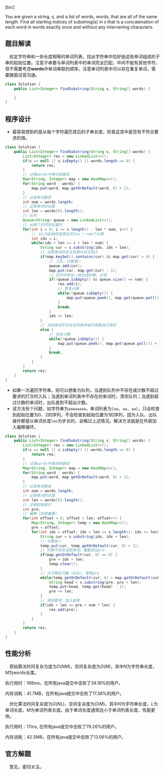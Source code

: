 [toc]

You are given a string, s, and a list of words, words, that are all of the same length. Find all starting indices of substring(s) in s that is a concatenation of each word in words exactly once and without any intervening characters.



## 题目解读

&emsp;给定字符串和一些长度相等的单词列表，找出字符串中恰好由这些单词组成的子串的起始位置。注意子串要与单词列表中的单词完全匹配，中间不能有其他字符，但不需要考虑**words**中单词串联的顺序。注意单词列表中可以存在重复单词，需要跟面试官沟通。

```java
class Solution {
    public List<Integer> findSubstring(String s, String[] words) {
        
    }
}
```

## 程序设计

* 最容易想到的是从每个字符遍历其后的子串长度，检查这其中是否有不符合要求的值。

```java
class Solution {
    public List<Integer> findSubstring(String s, String[] words) {
        List<Integer> res = new LinkedList<>();
        if(s == null || s.isEmpty() || words.length == 0) {
            return res;
        }
        // 记录words中单词和数目
        Map<String, Integer> map = new HashMap<>();
        for(String word : words) {
            map.put(word, map.getOrDefault(word, 0) + 1);
        }
        // 记录单词数目
        int num = words.length;
        // 记录单词的长度
        int len = words[0].length();
        // 队列
        Queue<String> queue = new LinkedList<>();
        // 从每个字符向后遍历
        for(int i = 0; i <= s.length() - len * num; i++) {
            // 以i为起始检查其后的len * num个元素
            int idx = i;
            while(idx + len <= i + len * num) {
                String cur = s.substring(idx, idx + len);
                // 当前单词存在与列表中且可加入
                if(map.keySet().contains(cur) && map.get(cur) > 0) {
                    // 入队，计数减一
                    queue.add(cur);
                    map.put(cur, map.get(cur) - 1);
                    // 队列中存在一组合适的解，记录
                    if(!queue.isEmpty() && queue.size() == num) {
                        res.add(i);
                        // 恢复计数
                        while(!queue.isEmpty()) {
                            map.put(queue.peek(), map.get(queue.poll()) + 1);
                        }
                        break;
                    }
                    idx += len;
                }
                // 当前单词不存在与列表中或可用数目已用完
                else {
                    // 恢复计数
                    while(!queue.isEmpty()) {
                        map.put(queue.peek(), map.get(queue.poll()) + 1);
                    }
                    break;
                }
            }
        }
        return res;
    }
}
```

* 如果一次遍历字符串，则可以想象为队列，当遇到队列中不存在或计数不超过要求的打次时入队；当遇到单词列表中不存在的单词时，清空队列；当遇到超过计数的单词时，出队直到不超出计数。
* 该方法有个问题，如字符串为`aaaaaaaa`，单词列表为`[aa, aa, aa]`，只会检查到起始位置为0、2的序列，不会检查到起始位置为1的序列，因为入队、出队操作都是以单词长度`len`为步长的，会略过上述情况。解决方法就是在外层加入偏移循环。

```java
class Solution {
    public List<Integer> findSubstring(String s, String[] words) {
        List<Integer> res = new LinkedList<>();
        if(s == null || s.isEmpty() || words.length == 0) {
            return res;
        }
        // 记录words中单词和数目
        Map<String, Integer> map = new HashMap<>();
        for(String word : words) {
            map.put(word, map.getOrDefault(word, 0) + 1);
        }
        // 记录单词数目
        int num = words.length;
        // 记录单词的长度
        int len = words[0].length();
        // 记录起始索引
        int pre;
        // 偏移（非常重要）
        for(int offset = 0; offset < len; offset++) {
            Map<String, Integer> temp = new HashMap<>();
            pre = offset;
            for(int idx = offset; idx + len <= s.length(); idx += len) {
                String cur = s.substring(idx, idx + len);
                // 计数加一
                temp.put(cur, temp.getOrDefault(cur, 0) + 1);
                // 列表不存在当前单词，重新定位pre
                if(map.getOrDefault(cur, 0) == 0) {
                    pre = idx + len;
                    temp.clear();
                } 
                // 大于限定次数（出队），更新pre
                while(temp.getOrDefault(cur, 0) > map.getOrDefault(cur, 0)) {
                    String head = s.substring(pre, pre + len);
                    temp.put(head, temp.get(head) - 1);
                    pre += len;
                }
                // 满足要求，加入链表
                if(idx + len == pre + num * len) {
                    res.add(pre);
                }
            }
        }
        return res;
    }
}
```

## 性能分析

&emsp;原始算法时间复杂为度为$O(NM)$，空间复杂度为$O(M)$，其中$N$为字符串长度，$M$为$\text{words}$长度。

执行用时：168ms，在所有java提交中击败了34.18%的用户。

内存消耗：41.7MB，在所有java提交中击败了17.38%的用户。

&emsp;优化算法时间复杂度为$O(NL)$，空间复杂度为$O(M)$，其中$N$为字符串长度，$L$为单词长度，$M$为单词列表长度。由于单词长度通常远小于单词列表长度，性能更快。

执行用时：17ms, 在所有java提交中击败了79.26%的用户。

内存消耗：42.5MB，在所有java提交中击败了13.06%的用户。

## 官方解题

&emsp;暂无，密切关注。